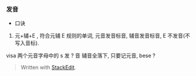 
### 发音
* 口诀
1. 元+辅+E , 符合元辅 E 规则的单词, 元音发音标音, 辅音发音标音, E 不发音(不写入音标).

visa 两个元音字母中的 s 发 ? 音
辅音全落下, 只要记元音, bese ? 


> Written with [StackEdit](https://stackedit.io/).
<!--stackedit_data:
eyJoaXN0b3J5IjpbMTQxMTU5NDA3OSwtMTUwMzM3NTM1OCwyMD
M1Nzc4MDExLDEwODM3NTgwMSwtODY2NjI2Njc2XX0=
-->